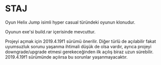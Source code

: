 # STAJ

Oyun Helix Jump isimli hyper casual türündeki oyunun klonudur.

Oyunun exe'si build.rar içerisinde mevcuttur.

Projeyi açmak için 2019.4.19f1 sürümü önerilir. Diğer türlü de açılabilir fakat uyumsuzluk sorunu yaşanma ihtimali düşük de olsa vardır, ayrıca projeyi downgrade/upgrade etmesi gerekeceğinden
ilk açılış biraz uzun sürebilir. 2019.4.19f1 sürümünde açılırsa bu sorunlar yaşanmayacaktır.
